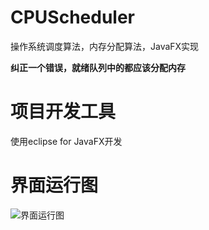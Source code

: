 ﻿# CPUScheduler
操作系统调度算法，内存分配算法，JavaFX实现

**纠正一个错误，就绪队列中的都应该分配内存**

# 项目开发工具
使用eclipse for JavaFX开发

# **界面运行图**

![界面运行图](https://github.com/ltaoj/CPUScheduler/blob/master/RunUI.png)

